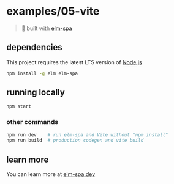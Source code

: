 # examples/05-vite
> 🌳  built with [elm-spa](https://elm-spa.dev)

## dependencies

This project requires the latest LTS version of [Node.js](https://nodejs.org/)

```bash
npm install -g elm elm-spa
```

## running locally

```bash
npm start
```

### other commands

```bash
npm run dev    # run elm-spa and Vite without "npm install"
npm run build  # production codegen and vite build
```

## learn more

You can learn more at [elm-spa.dev](https://elm-spa.dev)
